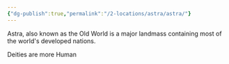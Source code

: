 ```yaml
---
{"dg-publish":true,"permalink":"/2-locations/astra/astra/"}
---
```



Astra, also known as the Old World is a major landmass containing most of the world's developed nations.

Deities are more Human